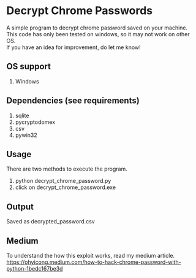 # Decrypt Chrome Passwords
A simple program to decrypt chrome password saved on your machine. <br>
This code has only been tested on windows, so it may not work on other OS.<br>
If you have an idea for improvement, do let me know!<br>

## OS support
1. Windows

## Dependencies (see requirements)
1. sqlite
2. pycryptodomex
3. csv
4. pywin32

## Usage
There are two methods to execute the program.<br>
1. python decrypt_chrome_password.py<br>
2. click on decrypt_chrome_password.exe 

## Output
Saved as decrypted_password.csv

## Medium
To understand the how this exploit works, read my medium article. <br>
https://ohyicong.medium.com/how-to-hack-chrome-password-with-python-1bedc167be3d



